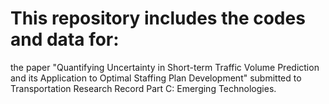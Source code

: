 # This repository includes the codes and data for:

the paper "Quantifying Uncertainty in Short-term Traffic Volume Prediction and its Application to Optimal Staffing Plan Development" submitted to Transportation Research Record Part C: Emerging Technologies. 

